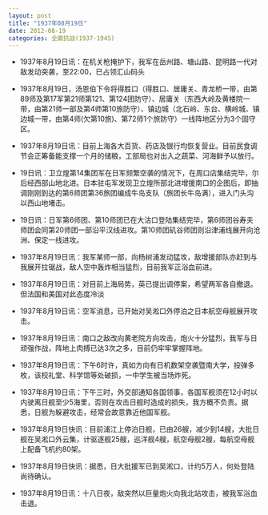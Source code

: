 ```yaml
---
layout: post
title: "1937年08月19日"
date: 2012-08-19
categories: 全面抗战(1937-1945)
---
```


<meta name="referrer" content="no-referrer" />

- 1937年8月19日讯：在机关枪掩护下，我军在岳州路、塘山路、昆明路一代对敌发动突袭，至22:00，已占领汇山码头 

- 1937年8月19日，汤恩伯下令将得胜口（得胜口、居庸关、青龙桥一带，由第89师及第17军第21师第121、第124团防守）、居庸关（东西大岭及黄楼院一带，由第21师一部及第4师第10旅防守）、镇边城（北石岭、东台、横岭城、镇边城一带，由第4师(欠第10旅)、第72师1个旅防守）一线阵地区分为3个固守区。 

- 1937年8月19日讯：目前上海各大百货、药店及银行均恢复营业。目前民食调节会正筹备能支撑一个月的储粮，工部局也对出入之蔬菜、河海鲜予以放行。 

- 19日讯：卫立煌第14集团军在日军频繁空袭的情况下，在周口店集结完毕，尔后经西部山地北进。日本驻屯军发现卫立煌所部北进增援南口的企图后，即抽调刚刚到达的第6师团第36旅团编成牛岛支队（旅团长牛岛满），进入门头沟以西山地堵击。 

- 19日讯：日军第6师团、第10师团已在大沽口登陆集结完毕，第6师团谷寿夫师团会同第20师团一部沿平汉线进攻。第10师团矶谷师团则沿津浦线展开向沧洲、保定一线进攻。 

- 1937年8月19日讯：我军某师一部，向杨树浦发动猛攻，敌增援部队亦赶到与我展开拉锯战，敌人空中轰炸相当猛烈，目前我军正浴血前进。 

- 1937年8月19日讯：对目前上海局势，英已提出调停案，希望两军各自撤退。但法国和美国对此态度冷淡 

- 1937年8月19日讯：空军消息，已开始对吴淞口外停泊之日本航空母舰展开攻击。 

- 1937年8月19日讯：南口之敌改向黄老院方向攻击，炮火十分猛烈，我军与日顽强作战，阵地上肉搏已达3次之多，目前仍牢牢掌握阵地。 

- 1937年8月19日讯：下午6时许，真如方向有日机数架空袭暨南大学，投弹多枚，该校礼堂、科学馆等处破损，一中学生被当场炸死。 

- 1937年8月19日讯：下午三时，外交部通知各国领事，各国军舰须在12小时以内驶离日舰至少5海里，否则在攻击日舰时造成的损失，我方概不负责。据悉，日舰为躲避攻击，经常会故意靠近他国军舰。 

- 1937年8月19日快讯：目前浦江上停泊日舰，已由26艘，减少到14艘，大批日舰在吴淞口外云集，计驱逐舰25艘，巡洋舰4艘，航空母舰2艘，每航空母舰上配备飞机约80架。 

- 1937年8月19日快讯：据悉，日大批援军已到吴淞口，计约5万人，何处登陆尚待确认。 

- 1937年8月19日讯：十八日夜，敌突然以巨量炮火向我北站攻击，被我军浴血击退。 

